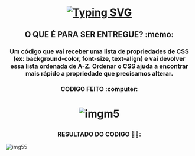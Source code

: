 
<h1 align="center">

[![Typing SVG](https://readme-typing-svg.demolab.com?font=Fira+Code&weight=600&pause=1000&color=000000&width=435&lines=Projeto+Individual-Modulo5+-+Resilia)](https://git.io/typing-svg)

</h1>

<h2 align="center"> O QUE É PARA SER ENTREGUE? :memo:
 </h2>
<h3 align="center"> Um código que vai receber uma lista de 
propriedades de CSS (ex: background-color, font-size, text-align) e vai devolver 
essa lista ordenada de A-Z. Ordenar o CSS ajuda a encontrar mais rápido a 
propriedade que precisamos alterar.  </h3>


<h3 align="center"> CODIGO FEITO :computer: </h3>

<h1 align="center"> 
 
![imgm5](https://user-images.githubusercontent.com/114100988/218183695-de270e1b-3810-498a-bd87-d7c81702f84d.png)


<h3 align="center"> RESULTADO DO CODIGO 🕵🏽: </h3>

![img55](https://user-images.githubusercontent.com/114100988/218184532-79df722e-3183-426b-817e-ac17f347db88.png)
